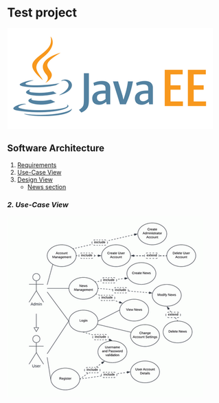 # **Test project**

![](taskResources/javaEE_logo.png)

## Software Architecture

1. [Requirements]( )
2. [Use-Case View](#2-use-case-view)
3. [Design View]( )
     - [News section]( )



### *2. Use-Case View*


![](taskResources/NewsPortalUML.png)











